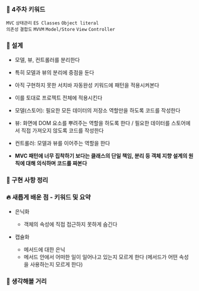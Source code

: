 ### **🔑 4주차 키워드**

`MVC` `상태관리` `ES Classes` `Object literal`  
`의존성` `결합도` `MVVM` `Model/Store` `View` `Controller`

### **📝 설계**

- 모델, 뷰, 컨트롤러를 분리한다
- 특히 모델과 뷰의 분리에 중점을 둔다
- 아직 구현하지 못한 서치바 자동완성 키워드에 패턴을 적용시켜본다
- 이를 토대로 프로젝트 전체에 적용시킨다

- 모델(스토어): 필요한 모든 데이터의 저장소 역할만을 하도록 코드를 작성한다
- 뷰: 화면에 DOM 요소를 뿌려주는 역할을 하도록 한다 / 필요한 데이터를 스토어에서 직접 가져오지 않도록 코드를 작성한다
- 컨트롤러: 모델과 뷰를 이어주는 역할을 한다

- **MVC 패턴에 너무 집착하기 보다는 클래스의 단일 책임, 분리 등 객체 지향 설계의 원칙에 대해 의식하며 코드를 짜본다**

### **📰 구현 사항 정리**

### **🔥 새롭게 배운 점 - 키워드 및 요약**

- 은닉화
  - 객체의 속성에 직접 접근하지 못하게 숨긴다

- 캡슐화
  - 메서드에 대한 은닉
  - 메서드 안에서 어떠한 일이 일어나고 있는지 모르게 한다 (메서드가 어떤 속성을 사용하는지 모르게 한다)

### **🤔 생각해볼 거리**
